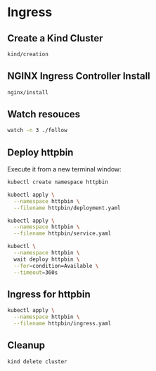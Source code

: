 # Ingress

## Create a Kind Cluster

```bash
kind/creation
```

## NGINX Ingress Controller Install

```bash
nginx/install
```

## Watch resouces

```bash
watch -n 3 ./follow
```

## Deploy httpbin

Execute it from a new terminal window:

```bash
kubectl create namespace httpbin

kubectl apply \
  --namespace httpbin \
  --filename httpbin/deployment.yaml

kubectl apply \
  --namespace httpbin \
  --filename httpbin/service.yaml

kubectl \
  --namespace httpbin \
  wait deploy httpbin \
  --for=condition=Available \
  --timeout=360s
```

## Ingress for httpbin

```bash
kubectl apply \
  --namespace httpbin \
  --filename httpbin/ingress.yaml
```

## Cleanup
```bash
kind delete cluster
```
